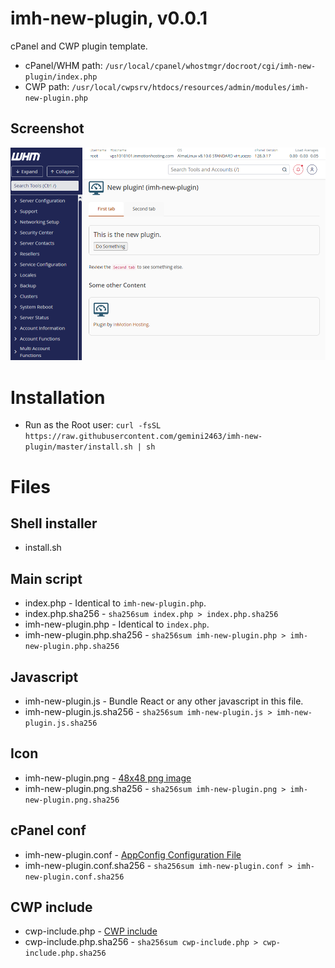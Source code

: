 # imh-new-plugin, v0.0.1

cPanel and CWP plugin template.

- cPanel/WHM path: `/usr/local/cpanel/whostmgr/docroot/cgi/imh-new-plugin/index.php`
- CWP path: `/usr/local/cwpsrv/htdocs/resources/admin/modules/imh-new-plugin.php`

## Screenshot

![Screenshot](whm-plugin.png)

# Installation

- Run as the Root user: `curl -fsSL https://raw.githubusercontent.com/gemini2463/imh-new-plugin/master/install.sh | sh`

# Files

## Shell installer

- install.sh

## Main script

- index.php - Identical to `imh-new-plugin.php`.
- index.php.sha256 - `sha256sum index.php > index.php.sha256`
- imh-new-plugin.php - Identical to `index.php`.
- imh-new-plugin.php.sha256 - `sha256sum imh-new-plugin.php > imh-new-plugin.php.sha256`

## Javascript

- imh-new-plugin.js - Bundle React or any other javascript in this file.
- imh-new-plugin.js.sha256 - `sha256sum imh-new-plugin.js > imh-new-plugin.js.sha256`

## Icon

- imh-new-plugin.png - [48x48 png image](https://api.docs.cpanel.net/guides/guide-to-whm-plugins/guide-to-whm-plugins-plugin-files/#icons)
- imh-new-plugin.png.sha256 - `sha256sum imh-new-plugin.png > imh-new-plugin.png.sha256`

## cPanel conf
- imh-new-plugin.conf - [AppConfig Configuration File](https://api.docs.cpanel.net/guides/guide-to-whm-plugins/guide-to-whm-plugins-appconfig-configuration-file)
- imh-new-plugin.conf.sha256 - `sha256sum imh-new-plugin.conf > imh-new-plugin.conf.sha256`

## CWP include

- cwp-include.php - [CWP include](https://wiki.centos-webpanel.com/how-to-build-a-cwp-module)
- cwp-include.php.sha256 - `sha256sum cwp-include.php > cwp-include.php.sha256`

